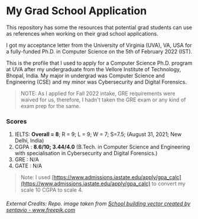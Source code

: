 # My Grad School Application
This repository has some the resources that potential grad students can use as references when working on their grad school applications.

I got my acceptance letter from the University of Virginia (UVA), VA, USA for a fully-funded Ph.D. in Computer Science on the 5th of February 2022 (IST).

This is the profile that I used to apply for a Computer Science Ph.D. program at UVA after my undergraduate from the Vellore Institute of Technology, Bhopal, India.
My major in undergrad was Computer Science and Engineering (CSE) and my minor was Cybersecurity and Digital Forensics.

> NOTE: As I applied for Fall 2022 intake, GRE requirements were waived for us, therefore, I hadn't taken the GRE exam or any kind of exam prep for the same.

### Scores

1. IELTS: **Overall = 8**; R = 9; L = 9; W = 7; S=7.5; (August 31, 2021; New Delhi, India)
2. CGPA : **8.6/10; 3.44/4.0** (B.Tech. in Computer Science and Engineering with specialisation in Cybersecurity and Digital Forensics.)
3. GRE  : N/A
4. GATE : N/A

> Note: I used [https://www.admissions.iastate.edu/apply/gpa_calc](https://www.admissions.iastate.edu/apply/gpa_calc) to convert my scale 10 CGPA to scale 4.



###### _External Credits: Repo. image taken from <a href='https://www.freepik.com/vectors/school-building'>School building vector created by sentavio - www.freepik.com</a>_
